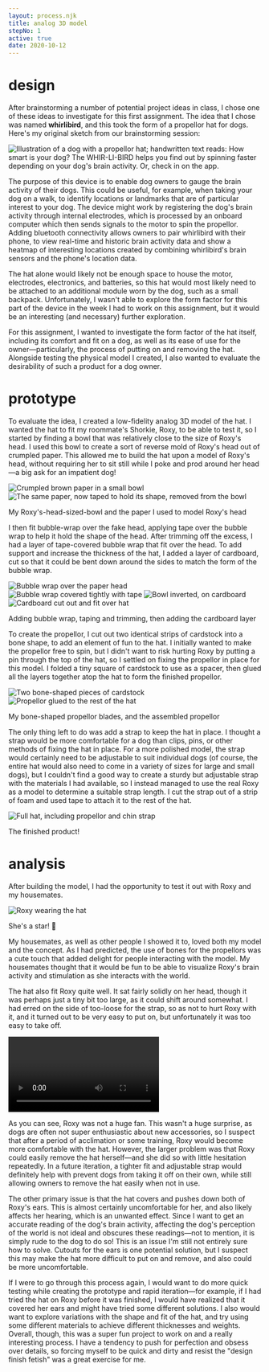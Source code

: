 ```yaml
---
layout: process.njk
title: analog 3D model
stepNo: 1
active: true
date: 2020-10-12
---
```


# design

After brainstorming a number of potential project ideas in class, I chose one of these ideas to investigate for this first assignment. The idea that I chose was named **whirlibird**, and this took the form of a propellor hat for dogs. Here's my original sketch from our brainstorming session:

![Illustration of a dog with a propellor hat; handwritten text reads: How smart is your dog? The WHIR-LI-BIRD helps you find out by spinning faster depending on your dog's brain activity. Or, check in on the app.](https://yoonbuck.blob.core.windows.net/hcde451-www/1-analog-3d-model/sketch.png)

The purpose of this device is to enable dog owners to gauge the brain activity of their dogs. This could be useful, for example, when taking your dog on a walk, to identify locations or landmarks that are of particular interest to your dog. The device might work by registering the dog's brain activity through internal electrodes, which is processed by an onboard computer which then sends signals to the motor to spin the propellor. Adding bluetooth connectivity allows owners to pair whirlibird with their phone, to view real-time and historic brain activity data and show a heatmap of interesting locations created by combining whirlibird's brain sensors and the phone's location data.

The hat alone would likely not be enough space to house the motor, electrodes, electronics, and batteries, so this hat would most likely need to be attached to an additional module worn by the dog, such as a small backpack. Unfortunately, I wasn't able to explore the form factor for this part of the device in the week I had to work on this assignment, but it would be an interesting (and necessary) further exploration.

For this assignment, I wanted to investigate the form factor of the hat itself, including its comfort and fit on a dog, as well as its ease of use for the owner—particularly, the process of putting on and removing the hat. Alongside testing the physical model I created, I also wanted to evaluate the desirability of such a product for a dog owner.

# prototype

To evaluate the idea, I created a low-fidelity analog 3D model of the hat. I wanted the hat to fit my roommate's Shorkie, Roxy, to be able to test it, so I started by finding a bowl that was relatively close to the size of Roxy's head. I used this bowl to create a sort of reverse mold of Roxy's head out of crumpled paper. This allowed me to build the hat upon a model of Roxy's head, without requiring her to sit still while I poke and prod around her head—a big ask for an impatient dog!

<div class="img-group">

![Crumpled brown paper in a small bowl](https://yoonbuck.blob.core.windows.net/hcde451-www/1-analog-3d-model/PXL_20201013_011623582.jpg)
![The same paper, now taped to hold its shape, removed from the bowl](https://yoonbuck.blob.core.windows.net/hcde451-www/1-analog-3d-model/PXL_20201013_012603931.jpg)

My Roxy's-head-sized-bowl and the paper I used to model Roxy's head

</div>


I then fit bubble-wrap over the fake head, applying tape over the bubble wrap to help it hold the shape of the head. After trimming off the excess, I had a layer of tape-covered bubble wrap that fit over the head. To add support and increase the thickness of the hat, I added a layer of cardboard, cut so that it could be bent down around the sides to match the form of the bubble wrap.

<div class="img-group">

![Bubble wrap over the paper head](https://yoonbuck.blob.core.windows.net/hcde451-www/1-analog-3d-model/PXL_20201013_012731663.jpg)
![Bubble wrap covered tightly with tape](https://yoonbuck.blob.core.windows.net/hcde451-www/1-analog-3d-model/PXL_20201013_013507530.jpg)
![Bowl inverted, on cardboard](https://yoonbuck.blob.core.windows.net/hcde451-www/1-analog-3d-model/PXL_20201013_014451971.jpg)
![Cardboard cut out and fit over hat](https://yoonbuck.blob.core.windows.net/hcde451-www/1-analog-3d-model/PXL_20201013_023859043.jpg)

Adding bubble wrap, taping and trimming, then adding the cardboard layer

</div>

To create the propellor, I cut out two identical strips of cardstock into a bone shape, to add an element of fun to the hat. I initially wanted to make the propellor free to spin, but I didn't want to risk hurting Roxy by putting a pin through the top of the hat, so I settled on fixing the propellor in place for this model. I folded a tiny square of cardstock to use as a spacer, then glued all the layers together atop the hat to form the finished propellor.

<div class="img-group">

![Two bone-shaped pieces of cardstock](https://yoonbuck.blob.core.windows.net/hcde451-www/1-analog-3d-model/PXL_20201013_023913126.jpg)
![Propellor glued to the rest of the hat](https://yoonbuck.blob.core.windows.net/hcde451-www/1-analog-3d-model/PXL_20201013_025544613.jpg)

My bone-shaped propellor blades, and the assembled propellor

</div>

The only thing left to do was add a strap to keep the hat in place. I thought a strap would be more comfortable for a dog than clips, pins, or other methods of fixing the hat in place. For a more polished model, the strap would certainly need to be adjustable to suit individual dogs (of course, the entire hat would also need to come in a variety of sizes for large and small dogs), but I couldn't find a good way to create a sturdy but adjustable strap with the materials I had available, so I instead managed to use the real Roxy as a model to determine a suitable strap length. I cut the strap out of a strip of foam and used tape to attach it to the rest of the hat.

<div class="img-group img-group--larger">

![Full hat, including propellor and chin strap](https://yoonbuck.blob.core.windows.net/hcde451-www/1-analog-3d-model/PXL_20201013_025602918.jpg)

The finished product!

</div>

# analysis

After building the model, I had the opportunity to test it out with Roxy and my housemates.

<div class="img-group img-group--larger">

![Roxy wearing the hat](https://yoonbuck.blob.core.windows.net/hcde451-www/1-analog-3d-model/PXL_20201013_025213992.jpg)

She's a star! 🤩

</div>

My housemates, as well as other people I showed it to, loved both my model and the concept. As I had predicted, the use of bones for the propellors was a cute touch that added delight for people interacting with the model. My housemates thought that it would be fun to be able to visualize Roxy's brain activity and stimulation as she interacts with the world.

The hat also fit Roxy quite well. It sat fairly solidly on her head, though it was perhaps just a tiny bit too large, as it could shift around somewhat. I had erred on the side of too-loose for the strap, so as not to hurt Roxy with it, and it turned out to be very easy to put on, but unfortunately it was too easy to take off.

<video controls><source src="https://yoonbuck.blob.core.windows.net/hcde451-www/1-analog-3d-model/PXL_20201013_033434965.mp4"/></video>

As you can see, Roxy was not a huge fan. This wasn't a huge surprise, as dogs are often not super enthusiastic about new accessories, so I suspect that after a period of acclimation or some training, Roxy would become more comfortable with the hat. However, the larger problem was that Roxy could easily remove the hat herself—and she did so with little hesitation repeatedly. In a future iteration, a tighter fit and adjustable strap would definitely help with prevent dogs from taking it off on their own, while still allowing owners to remove the hat easily when not in use.

The other primary issue is that the hat covers and pushes down both of Roxy's ears. This is almost certainly uncomfortable for her, and also likely affects her hearing, which is an unwanted effect. Since I want to get an accurate reading of the dog's brain activity, affecting the dog's perception of the world is not ideal and obscures these readings—not to mention, it is simply rude to the dog to do so! This is an issue I'm still not entirely sure how to solve. Cutouts for the ears is one potential solution, but I suspect this may make the hat more difficult to put on and remove, and also could be more uncomfortable.

If I were to go through this process again, I would want to do more quick testing while creating the prototype and rapid iteration—for example, if I had tried the hat on Roxy before it was finished, I would have realized that it covered her ears and might have tried some different solutions. I also would want to explore variations with the shape and fit of the hat, and try using some different materials to achieve different thicknesses and weights. Overall, though, this was a super fun project to work on and a really interesting process. I have a tendency to push for perfection and obsess over details, so forcing myself to be quick and dirty and resist the "design finish fetish" was a great exercise for me.

